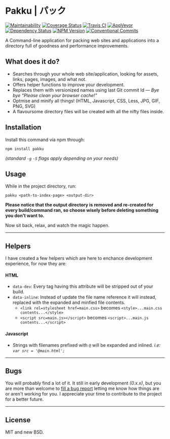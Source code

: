 Pakku | パック
===
[![Maintainability](https://api.codeclimate.com/v1/badges/ec254fc1d05ea5429333/maintainability)](https://codeclimate.com/github/zanona/pakku/maintainability)
[![Coverage Status](https://coveralls.io/repos/github/zanona/pakku/badge.svg?branch=master)](https://coveralls.io/github/zanona/pakku?branch=master)
[![Travis CI](https://travis-ci.org/zanona/pakku.svg?branch=master)](https://travis-ci.org/zanona/pakku)
[![AppVeyor](https://ci.appveyor.com/api/projects/status/8fk1gpv6dpyypoho/branch/master?svg=true)](https://ci.appveyor.com/project/zanona/pakku/branch/master)
[![Dependency Status](https://dependencyci.com/github/zanona/pakku/badge)](https://dependencyci.com/github/zanona/pakku)
[![NPM Version](https://img.shields.io/npm/v/pakku.svg)](https://npmjs.com/package/pakku)
[![Conventional Commits](https://img.shields.io/badge/Conventional%20Commits-1.0.0-yellow.svg)](https://conventionalcommits.org)


A Command-line application for packing web sites and applications into a directory full of goodness and performance improvements.

## What does it do?
- Searches through your whole web site/application, looking for assets, links, pages, images, and what not.
- Offers helper functions to improve your development.
- Replaces them with versionized names using last Git commit Id — _Bye bye “Please clean your browser cache!”_
- Optmise and minify all things! (HTML, Javascript, CSS, Less, JPG, GIF, PNG, SVG)
- A flavoursome directory files will be created with all the nifty files inside.

## Installation
Install this command via npm through:

    npm install pakku

_(standard `-g` `-S` flags apply depending on your needs)_

## Usage

While in the project directory, run:

    pakku <path-to-index-page> <output-dir>

**Please notice that the output directory is removed and re-created for every build/command ran, so choose wisely before deleting something you don't want to.**

Now sit back, relax, and watch the magic happen.

---
## Helpers
I have created a few helpers which are here to enchance development experience, for now they are:

#### HTML
- `data-dev`: Every tag having this attribute will be stripped out of your build.
- `data-inline`: Instead of update the file name reference it will instead, replaced with the expanded and minfied file contents.
    - `<link rel=stylesheet href=main.css>` becomes `<style>...main.css contents...</style>`
    - `<script src=main.js></script>` becomes `<script>...main.js contents...</script>`

#### Javascript
- Strings with filenames prefixed with `@` will be expanded and inlined. _i.e: `var src = '@main.html';`_

---
## Bugs
You will probably find a lot of it. It still in early development _(0.x.x)_, but you are more than welcome to [fill a bug report](https://github.com/zanona/pakku/issues) letting me know how things are or aren't working for you. I appreciate your time to contribute to the project for a better future.

---
## License
MIT and new BSD.
